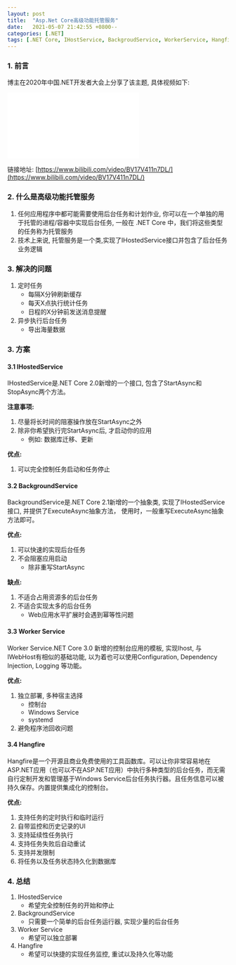```yaml
---
layout: post
title:  "Asp.Net Core高级功能托管服务"
date:   2021-05-07 21:42:55 +0800--
categories: [.NET]
tags: [.NET Core, IHostService, BackgroudService, WorkerService, Hangfire, BackgroundTask]  
---
```


### 1. 前言
博主在2020年中国.NET开发者大会上分享了该主题, 具体视频如下:

<iframe src="//player.bilibili.com/player.html?aid=417338534&bvid=BV17V411n7DL&cid=317147647&page=1" scrolling="no" border="0" frameborder="no" framespacing="0" allowfullscreen="true" class="bilibili"> </iframe>

链接地址: [https://www.bilibili.com/video/BV17V411n7DL/](https://www.bilibili.com/video/BV17V411n7DL/)

### 2. 什么是高级功能托管服务
1. 任何应用程序中都可能需要使用后台任务和计划作业, 你可以在一个单独的用于托管的进程/容器中实现后台任务, 一般在 .NET Core 中，我们将这些类型的任务称为托管服务
2. 技术上来说, 托管服务是一个类,实现了IHostedService接口并包含了后台任务业务逻辑

### 3. 解决的问题

1. 定时任务 
   - 每隔X分钟刷新缓存
   - 每天X点执行统计任务
   - 日程的X分钟前发送消息提醒
2. 异步执行后台任务
   - 导出海量数据


### 3. 方案
#### 3.1 IHostedService
IHostedService是.NET Core 2.0新增的一个接口, 包含了StartAsync和StopAsync两个方法。

**注意事项:**
1. 尽量将长时间的阻塞操作放在StartAsync之外
2. 除非你希望执行完StartAsync后, 才启动你的应用
   - 例如: 数据库迁移、更新

**优点:**
1. 可以完全控制任务启动和任务停止

#### 3.2 BackgroundService
BackgroundService是.NET Core 2.1新增的一个抽象类, 实现了IHostedService接口, 并提供了ExecuteAsync抽象方法， 使用时，一般重写ExecuteAsync抽象方法即可。

**优点:**
1. 可以快速的实现后台任务
2. 不会阻塞应用启动
   - 除非重写StartAsync

**缺点:**
1. 不适合占用资源多的后台任务
2. 不适合实现太多的后台任务
   - Web应用水平扩展时会遇到幂等性问题

#### 3.3 Worker Service
Worker Service.NET Core 3.0 新增的控制台应用的模板, 实现Ihost, 与IWebHost有相似的基础功能, 以为着也可以使用Configuration, Dependency Injection, Logging 等功能。

**优点:**
1. 独立部署, 多种宿主选择
   - 控制台
   - Windows Service
   - systemd
2. 避免程序池回收问题

#### 3.4 Hangfire
Hangfire是一个开源且商业免费使用的工具函数库。可以让你非常容易地在ASP.NET应用（也可以不在ASP.NET应用）中执行多种类型的后台任务，而无需自行定制开发和管理基于Windows Service后台任务执行器。且任务信息可以被持久保存。内置提供集成化的控制台。

**优点:**
1. 支持任务的定时执行和临时运行
2. 自带监控和历史记录的UI
3. 支持延续性任务执行
4. 支持任务失败后自动重试
5. 支持并发限制
6. 将任务以及任务状态持久化到数据库

### 4. 总结
1. IHostedService
   - 希望完全控制任务的开始和停止
2. BackgroundService
   - 只需要一个简单的后台任务运行器, 实现少量的后台任务
3. Worker Service
   - 希望可以独立部署
4. Hangfire
   - 希望可以快捷的实现任务监控, 重试以及持久化等功能
